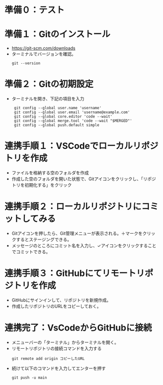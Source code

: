 # 準備０：テスト

# 準備１：Gitのインストール
- https://git-scm.com/downloads
- ターミナルでバージョンを確認。
  ```
  git --version
  ```
# 準備２：Gitの初期設定
- ターミナルを開き、下記の項目を入力
  ```
   git config --global user.name 'username'
   git config --global user.email 'username@example.com'
   git config --global core.editor 'code --wait'
   git config --global merge.tool 'code --wait "$MERGED"'
   git config --global push.default simple
   ```
# 連携手順１：VSCodeでローカルリポジトリを作成
- ファイルを格納する空のフォルダを作成
- 作成した空のフォルダを開いた状態で、Gitアイコンをクリックし、「リポジトリを初期化する」をクリック

# 連携手順２：ローカルリポジトリにコミットしてみる
- Gitアイコンを押したら、Git管理メニューが表示される。＋マークをクリックするとステージングできる。
- メッセージのところにコミット名を入力し、✓アイコンをクリックすることでコミットできる。

# 連携手順３：GitHubにてリモートリポジトリを作成
- GitHubにサインインして、リポジトリを新規作成。
- 作成したリポジトリのURLをコピーしておく。

# 連携完了：VsCodeからGitHubに接続
- メニューバーの「ターミナル」からターミナルを開く。
- リモートリポジトリの接続コマンドを入力する
  ```
  git remote add origin コピーしたURL
  ```
- 続けて以下のコマンドを入力してエンターを押す
  ```
  git push -u main
  ```